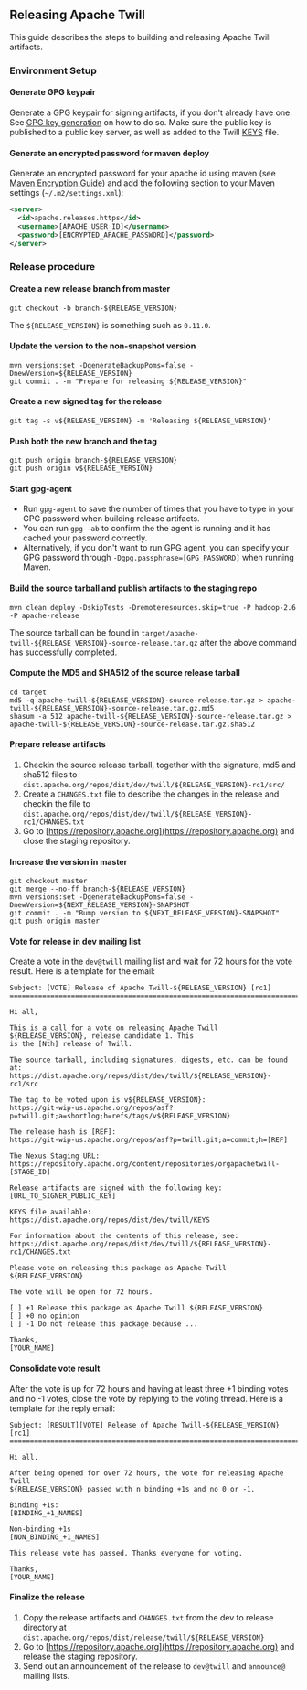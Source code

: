 <!--
  Licensed to the Apache Software Foundation (ASF) under one
  or more contributor license agreements.  See the NOTICE file
  distributed with this work for additional information
  regarding copyright ownership.  The ASF licenses this file
  to you under the Apache License, Version 2.0 (the
  "License"); you may not use this file except in compliance
  with the License.  You may obtain a copy of the License at
  
      http://www.apache.org/licenses/LICENSE-2.0
  
  Unless required by applicable law or agreed to in writing, software
  distributed under the License is distributed on an "AS IS" BASIS,
  WITHOUT WARRANTIES OR CONDITIONS OF ANY KIND, either express or implied.
  See the License for the specific language governing permissions and
  limitations under the License.
-->

<head>
  <title>Release Guide</title>
</head>

## Releasing Apache Twill

This guide describes the steps to building and releasing Apache Twill artifacts.

### Environment Setup

#### Generate GPG keypair
Generate a GPG keypair for signing artifacts, if you don't already have one.
See [GPG key generation](http://www.apache.org/dev/openpgp.html#generate-key) on how to do so.
Make sure the public key is published to a public key server, as well as added to the Twill
[KEYS](https://dist.apache.org/repos/dist/release/twill/KEYS) file.

#### Generate an encrypted password for maven deploy
Generate an encrypted password for your apache id using maven
(see [Maven Encryption Guide](http://maven.apache.org/guides/mini/guide-encryption.html)) and
add the following section to your Maven settings (`~/.m2/settings.xml`):

```xml
<server>
  <id>apache.releases.https</id>
  <username>[APACHE_USER_ID]</username>
  <password>[ENCRYPTED_APACHE_PASSWORD]</password>
</server>
```

### Release procedure

#### Create a new release branch from master
```
git checkout -b branch-${RELEASE_VERSION}
```
The `${RELEASE_VERSION}` is something such as `0.11.0`. 

#### Update the version to the non-snapshot version
```
mvn versions:set -DgenerateBackupPoms=false -DnewVersion=${RELEASE_VERSION}
git commit . -m "Prepare for releasing ${RELEASE_VERSION}"
```

#### Create a new signed tag for the release
```
git tag -s v${RELEASE_VERSION} -m 'Releasing ${RELEASE_VERSION}'
```
  
#### Push both the new branch and the tag
```
git push origin branch-${RELEASE_VERSION}
git push origin v${RELEASE_VERSION}
```

#### Start gpg-agent
* Run `gpg-agent` to save the number of times that you have to type in your GPG password
  when building release artifacts.
* You can run `gpg -ab` to confirm the the agent is
  running and it has cached your password correctly.
* Alternatively, if you don't want to
  run GPG agent, you can specify your GPG password through
  `-Dgpg.passphrase=[GPG_PASSWORD]` when running Maven.
  
#### Build the source tarball and publish artifacts to the staging repo
```
mvn clean deploy -DskipTests -Dremoteresources.skip=true -P hadoop-2.6 -P apache-release
```
The source tarball can be found in `target/apache-twill-${RELEASE_VERSION}-source-release.tar.gz`
after the above command has successfully completed.
  
#### Compute the MD5 and SHA512 of the source release tarball
```
cd target
md5 -q apache-twill-${RELEASE_VERSION}-source-release.tar.gz > apache-twill-${RELEASE_VERSION}-source-release.tar.gz.md5
shasum -a 512 apache-twill-${RELEASE_VERSION}-source-release.tar.gz > apache-twill-${RELEASE_VERSION}-source-release.tar.gz.sha512
```
  
#### Prepare release artifacts
1. Checkin the source release tarball, together with the signature, md5 and sha512 files
   to `dist.apache.org/repos/dist/dev/twill/${RELEASE_VERSION}-rc1/src/`
1. Create a `CHANGES.txt` file to describe the changes in the release and checkin the file
   to `dist.apache.org/repos/dist/dev/twill/${RELEASE_VERSION}-rc1/CHANGES.txt`
1. Go to [https://repository.apache.org](https://repository.apache.org) and close the staging repository.

#### Increase the version in master
```
git checkout master
git merge --no-ff branch-${RELEASE_VERSION}
mvn versions:set -DgenerateBackupPoms=false -DnewVersion=${NEXT_RELEASE_VERSION}-SNAPSHOT
git commit . -m "Bump version to ${NEXT_RELEASE_VERSION}-SNAPSHOT"
git push origin master
```

#### Vote for release in dev mailing list
Create a vote in the `dev@twill` mailing list and wait for 72 hours for the vote result.
Here is a template for the email:

```
Subject: [VOTE] Release of Apache Twill-${RELEASE_VERSION} [rc1]
==========================================================================

Hi all,

This is a call for a vote on releasing Apache Twill ${RELEASE_VERSION}, release candidate 1. This
is the [Nth] release of Twill.

The source tarball, including signatures, digests, etc. can be found at:
https://dist.apache.org/repos/dist/dev/twill/${RELEASE_VERSION}-rc1/src

The tag to be voted upon is v${RELEASE_VERSION}:
https://git-wip-us.apache.org/repos/asf?p=twill.git;a=shortlog;h=refs/tags/v${RELEASE_VERSION}

The release hash is [REF]:
https://git-wip-us.apache.org/repos/asf?p=twill.git;a=commit;h=[REF]

The Nexus Staging URL:
https://repository.apache.org/content/repositories/orgapachetwill-[STAGE_ID]

Release artifacts are signed with the following key:
[URL_TO_SIGNER_PUBLIC_KEY]

KEYS file available:
https://dist.apache.org/repos/dist/dev/twill/KEYS

For information about the contents of this release, see:
https://dist.apache.org/repos/dist/dev/twill/${RELEASE_VERSION}-rc1/CHANGES.txt

Please vote on releasing this package as Apache Twill ${RELEASE_VERSION}

The vote will be open for 72 hours.

[ ] +1 Release this package as Apache Twill ${RELEASE_VERSION}
[ ] +0 no opinion
[ ] -1 Do not release this package because ...

Thanks,
[YOUR_NAME]
```

#### Consolidate vote result
After the vote is up for 72 hours and having at least three +1 binding votes and no -1
votes, close the vote by replying to the voting thread. Here is a template for the reply email:

```
Subject: [RESULT][VOTE] Release of Apache Twill-${RELEASE_VERSION} [rc1]
==================================================================================

Hi all,

After being opened for over 72 hours, the vote for releasing Apache Twill
${RELEASE_VERSION} passed with n binding +1s and no 0 or -1.

Binding +1s:
[BINDING_+1_NAMES]

Non-binding +1s
[NON_BINDING_+1_NAMES]

This release vote has passed. Thanks everyone for voting.

Thanks,
[YOUR_NAME]
```

#### Finalize the release
1. Copy the release artifacts and `CHANGES.txt` from the dev to release directory at
   `dist.apache.org/repos/dist/release/twill/${RELEASE_VERSION}`
1. Go to [https://repository.apache.org](https://repository.apache.org) and release the
   staging repository.
1. Send out an announcement of the release to `dev@twill` and `announce@` mailing lists.
